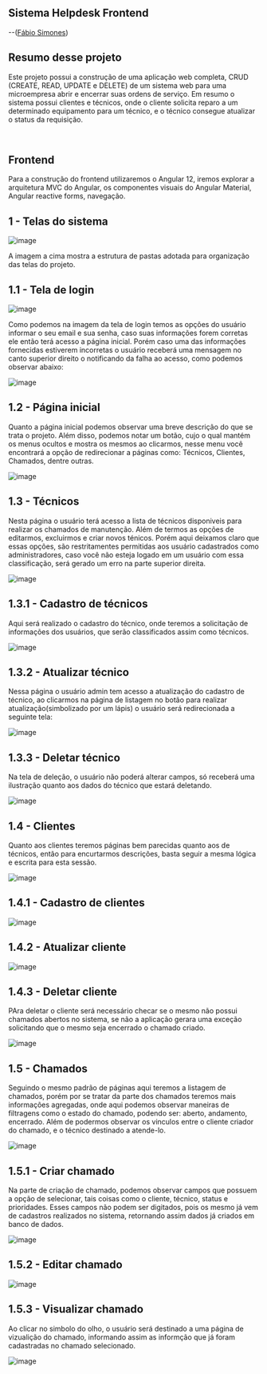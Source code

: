 ## Sistema Helpdesk Frontend

--([Fábio Simones](https://github.com/FabioSimones))

## Resumo desse projeto

<p>Este projeto possui a construção de uma aplicação web completa, CRUD (CREATE, READ, UPDATE e DELETE) 
de um sistema web para uma microempresa abrir e encerrar suas ordens de serviço. Em resumo o sistema 
possui clientes e técnicos, onde o cliente solicita reparo a um determinado equipamento para um técnico, 
e o técnico consegue atualizar o status da requisição.</p><br>

## Frontend

<p>Para a construção do frontend utilizaremos o Angular 12, iremos explorar a arquitetura MVC do Angular,
os componentes visuais do Angular Material, Angular reactive forms, navegação.</p>

## 1 - Telas do sistema
![image](https://github.com/user-attachments/assets/25f51dc9-1e48-4c06-b97c-fc575ecc23db)
<p>A imagem a cima mostra a estrutura de pastas adotada para organização das telas do projeto.</p>

## 1.1 - Tela de login
![image](https://github.com/user-attachments/assets/b112fedf-3781-45a4-880e-b257505dc2db)
<p>Como podemos na imagem da tela de login temos as opções do usuário informar o seu email e sua senha,
caso suas informações forem corretas ele então terá acesso a página inicial. Porém caso uma das informações
fornecidas estiverem incorretas o usuário receberá uma mensagem no canto superior direito o notificando 
da falha ao acesso, como podemos observar abaixo:</p>

![image](https://github.com/user-attachments/assets/5404fe88-277d-4bb2-b562-78c552cc52c1)

## 1.2 - Página inicial
<p>Quanto a página inicial podemos observar uma breve descrição do que se trata o projeto. Além disso,
podemos notar um botão, cujo o qual mantém os menus ocultos e mostra os mesmos ao clicarmos, nesse menu você
encontrará a opção de redirecionar a páginas como: Técnicos, Clientes, Chamados, dentre outras.</p>

![image](https://github.com/user-attachments/assets/e6834a9f-7658-459e-b8b8-5895e9e689ff)

## 1.3 - Técnicos
<p>Nesta página o usuário terá acesso a lista de técnicos disponiveis para realizar os chamados de manutenção.
Além de termos as opções de editarmos, excluirmos e criar novos ténicos. Porém aqui deixamos claro que essas opções,
são restritamentes permitidas aos usuário cadastrados como administradores, caso você não esteja logado em um usuário
com essa classificação, será gerado um erro na parte superior direita.</p>

![image](https://github.com/user-attachments/assets/601da1b4-9152-45e9-b361-0c408f2164b6)

## 1.3.1 - Cadastro de técnicos
<p>Aqui será realizado o cadastro do técnico, onde teremos a solicitação de informações dos usuários, que serão
classificados assim como técnicos.</p>

![image](https://github.com/user-attachments/assets/78638161-1ab7-4939-af72-3003e3c10a3b)

## 1.3.2 - Atualizar técnico
<p>Nessa página o usuário admin tem acesso a atualização do cadastro de técnico, ao clicarmos na página de 
listagem no botão para realizar atualização(simbolizado por um lápis) o usuário será redirecionada a seguinte tela:</p>

![image](https://github.com/user-attachments/assets/664e1cce-3912-4652-9e8e-7b19aed8808c)

## 1.3.3 - Deletar técnico
<p>Na tela de deleção, o usuário não poderá alterar campos, só receberá uma ilustração quanto aos dados do técnico 
que estará deletando.</p>

![image](https://github.com/user-attachments/assets/7f73aee4-f593-4378-ae9f-b15daa200a10)


## 1.4 - Clientes
<p>Quanto aos clientes teremos páginas bem parecidas quanto aos de técnicos, então para encurtarmos descrições, basta 
seguir a mesma lógica e escrita para esta sessão.</p>

![image](https://github.com/user-attachments/assets/a27ae77b-cd05-43ce-9b3b-75bcb06d8c06)

## 1.4.1 - Cadastro de clientes

![image](https://github.com/user-attachments/assets/ec99e7fc-38ae-4608-b877-0a79800b9c58)

## 1.4.2 - Atualizar cliente

![image](https://github.com/user-attachments/assets/600872f2-d61e-45cb-ad5b-253f56aeb307)

## 1.4.3 - Deletar cliente
<p>PAra deletar o cliente será necessário checar se o mesmo não possui chamados abertos no sistema, se não
a aplicação gerara uma exceção solicitando que o mesmo seja encerrado o chamado criado.</p>

![image](https://github.com/user-attachments/assets/e4ddac24-691f-4168-9d74-77eb0fc65f29)

## 1.5 - Chamados
<p>Seguindo o mesmo padrão de páginas aqui teremos a listagem de chamados, porém por se tratar da parte dos chamados
teremos mais informações agregadas, onde aqui podemos observar maneiras de filtragens como o estado do chamado,
podendo ser: aberto, andamento, encerrado. Além de podermos observar os vinculos entre o cliente criador do chamado,
e o técnico destinado a atende-lo.</p>

![image](https://github.com/user-attachments/assets/85b3a41f-14cc-4a93-8647-47e37e04b80e)


## 1.5.1 - Criar chamado
<p>Na parte de criação de chamado, podemos observar campos que possuem a opção de selecionar, tais coisas como o cliente,
técnico, status e prioridades. Esses campos não podem ser digitados, pois os mesmo já vem de cadastros realizados no sistema,
retornando assim dados já criados em banco de dados.</p>

![image](https://github.com/user-attachments/assets/1c027f7d-3eab-4119-b5df-5e025ee9643f)

## 1.5.2 - Editar chamado
![image](https://github.com/user-attachments/assets/eda1c17c-88d1-40a9-a86f-3c782cc14aa9)

## 1.5.3 - Visualizar chamado
<p>Ao clicar no simbolo do olho, o usuário será destinado a uma página de vizualição do chamado, informando assim as informção que 
já foram cadastradas no chamado selecionado.</p>

![image](https://github.com/user-attachments/assets/0d095025-5d4d-49eb-b9bc-6ae4289074fb)

  




